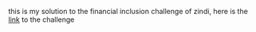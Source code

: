 
this is my solution to the financial inclusion challenge of zindi, 
here is the [link](https://zindi.africa/competitions/financial-inclusion-in-africa) to the challenge 